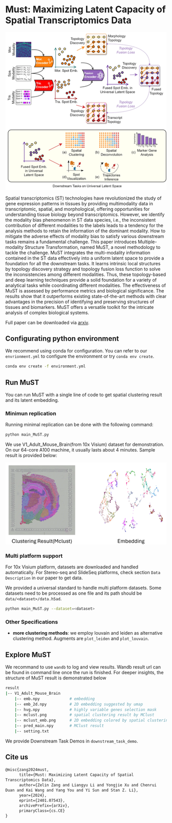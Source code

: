 # Must: Maximizing Latent Capacity of Spatial Transcriptomics Data

![Main Figure](figs/main_fig.webp)

Spatial transcriptomics (ST) technologies have revolutionized the study of gene expression patterns in tissues by providing multimodality data in transcriptomic, spatial, and morphological, offering opportunities for understanding tissue biology beyond transcriptomics. However, we identify the modality bias phenomenon in ST data species, i.e., the inconsistent contribution of different modalities to the labels leads to a tendency for the analysis methods to retain the information of the dominant modality. How to mitigate the adverse effects of modality bias to satisfy various downstream tasks remains a fundamental challenge. This paper introduces Multiple-modality Structure Transformation, named MuST, a novel methodology to tackle the challenge. MuST integrates the multi-modality information contained in the ST data effectively into a uniform latent space to provide a foundation for all the downstream tasks. It learns intrinsic local structures by topology discovery strategy and topology fusion loss function to solve the inconsistencies among different modalities. Thus, these topology-based and deep learning techniques provide a solid foundation for a variety of analytical tasks while coordinating different modalities. The effectiveness of MuST is assessed by performance metrics and biological significance. The results show that it outperforms existing state-of-the-art methods with clear advantages in the precision of identifying and preserving structures of tissues and biomarkers. MuST offers a versatile toolkit for the intricate analysis of complex biological systems.

Full paper can be downloaded via [arxiv](https://arxiv.org/abs/2401.07543).

## Configurating python environment

We recommend using conda for configuration. You can refer to our `envrionment.yml` to configure the environment or try `conda env create`.

```bash
conda env create -f environment.yml
```

## Run MuST

You can run MuST with a single line of code to get spatial clustering result and its latent embedding.

### Minimun replication

Running minimal replication can be done with the following command:

```bash
python main_MuST.py
```

We use V1_Adult_Mouse_Brain(from 10x Visium) dataset for demonstration. On our 64-core A100 machine, it usually lasts about 4 minutes. Sample result is provided below:

![Sample Result](figs/sample_result.webp)

### Multi platform support

For 10x Visium platform, datasets are downloaded and handled automatically. 
For Stereo-seq and SlideSeq platforms, check section `Data Description` in our paper to get data. 

We provided a universal standard to handle multi platform datasets. Some datasets need to be processed as one file and its path should be `data/<dataset>/data.h5ad`.

```bash
python main_MuST.py --dataset=<dataset>
```

### Other Specifications

- **more clustering methods**: we employ louvain and leiden as alternative clustering method. Augments are `plot_leiden` and `plot_louvain`.

## Explore MuST

We recommand to use `wandb` to log and view results. Wandb result url can be found in command line once the run is finished. For deeper insights, the structure of MuST result is demonstrated below

```bash
result
|-- V1_Adult_Mouse_Brain
    |-- emb.npy             # embedding
    |-- emb_2d.npy          # 2D embedding suggested by umap
    |-- hvg.npy             # highly variable genes selection mask
    |-- mclust.png          # spatial clustering result by MClust
    |-- mclust_emb.png      # 2D embedding colored by spatial clustering result
    |-- pred_main.npy       # MClust result
    |-- setting.txt
```

We provide Downstream Task Demos in `downstream_task_demo`.

## Cite us

```
@misc{zang2024must,
      title={Must: Maximizing Latent Capacity of Spatial Transcriptomics Data}, 
      author={Zelin Zang and Liangyu Li and Yongjie Xu and Chenrui Duan and Kai Wang and Yang You and Yi Sun and Stan Z. Li},
      year={2024},
      eprint={2401.07543},
      archivePrefix={arXiv},
      primaryClass={cs.CE}
}
```

